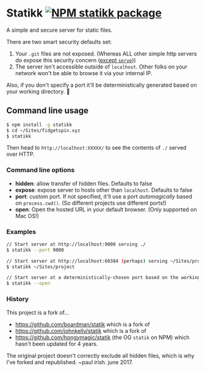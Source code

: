 # Statikk [![NPM statikk package](https://img.shields.io/npm/v/statikk.svg)](https://npmjs.org/package/statikk)

A simple and secure server for static files.

There are two smart security defaults set:

1. Your `.git` files are not exposed. (Whereas ALL other simple http servers do expose this security concern ([except `serve`](https://github.com/zeit/serve/issues/229)))
1. The server isn't accessible outside of `localhost`. Other folks on your network won't be able to browse it via your internal IP.

Also, if you don't specify a port it'll be deterministically generated based on your working directory. :tada:

## Command line usage

```bash
$ npm install -g statikk
$ cd ~/Sites/fidgetspin.xyz
$ statikk
```

Then head to `http://localhost:XXXXX/` to see the contents of `./` served over HTTP.

### Command line options

* **hidden**: allow transfer of hidden files. Defaults to false
* **expose**: expose server to hosts other than `localhost`. Defaults to false
* **port**: custom port. If not specified, it'll use a port *automagically* based on `process.cwd()`. (So different projects use different ports!)
* **open**: Open the hosted URL in your default browser. (Only supported on Mac OS!)

### Examples

```bash
// Start server at http://localhost:9000 serving ./
$ statikk --port 9000

// Start server at http://localhost:60384 (perhaps) serving ~/Sites/project
$ statikk ~/Sites/project

// Start server at a deterministically-chosen port based on the working directory, and open the browser
$ statikk --open
```

### History

This project is a fork of...

* https://github.com/boardman/statik which is a fork of
* https://github.com/johnkelly/statik which is a fork of
* https://github.com/hongymagic/statik (the OG `statik` on NPM) which hasn't been updated for 4 years.

The original project doesn't correctly exclude all hidden files, which is why I've forked and republished.  ~paul irish. june 2017.
